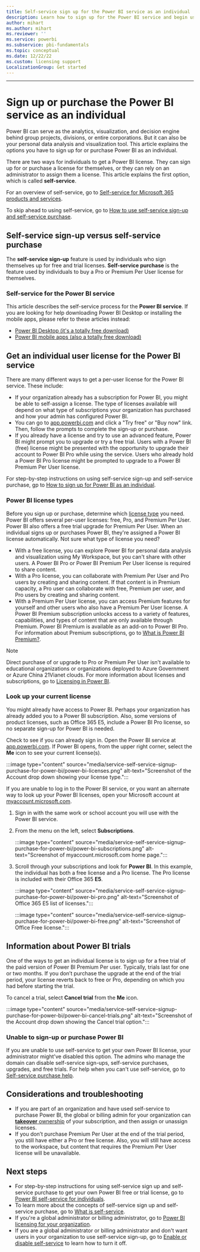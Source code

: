 ```yaml
---
title: Self-service sign up for the Power BI service as an individual
description: Learn how to sign up for the Power BI service and begin using it for your data analysis and visualization needs.
author: mihart
ms.author: mihart
ms.reviewer: ''
ms.service: powerbi
ms.subservice: pbi-fundamentals
ms.topic: conceptual
ms.date: 12/22/22
ms.custom: licensing support
LocalizationGroup: Get started
---
```

---

# Sign up or purchase the Power BI service as an individual

Power BI can serve as the analytics, visualization, and decision engine behind group projects, divisions, or entire corporations. But it can also be your personal data analysis and visualization tool. This article explains the options you have to sign up for or purchase Power BI as an individual.

There are two ways for individuals to get a Power BI license. They can sign up for or purchase a license for themselves, or they can rely on an administrator to assign them a license. This article explains the first option, which is called **self-service**.

For an overview of self-service, go to [Self-service for Microsoft 365 products and services](/microsoft-365/commerce/subscriptions/manage-self-service-purchases-admins).

To skip ahead to using self-service, go to [How to use self-service sign-up and self-service purchase](service-self-service-signup-for-power-bi.md).

## Self-service sign-up versus self-service purchase

The **self-service sign-up** feature is used by individuals who sign themselves up for free and trial licenses. **Self-service purchase** is the feature used by individuals to buy a Pro or Premium Per User license for themselves.

### Self-service for the Power BI service

This article describes the self-service process for the **Power BI service**. If you are looking for help downloading Power BI Desktop or installing the mobile apps, please refer to these articles instead:

- [Power BI Desktop (it's a totally free download)](desktop-get-the-desktop.md)
- [Power BI mobile apps (also a totally free download)](../consumer/mobile/mobile-apps-for-mobile-devices.md)

## Get an individual user license for the Power BI service

There are many different ways to get a per-user license for the Power BI service. These include:

- If your organization already has a subscription for Power BI, you might be able to self-assign a license. The type of licenses available will depend on what type of subscriptions your organization has purchased and how your admin has configured Power BI.
- You can go to [app.powerbi.com](https://app.powerbi.com) and click a "Try free" or "Buy now" link. Then, follow the prompts to complete the sign-up or purchase.
- If you already have a license and try to use an advanced feature, Power BI might prompt you to upgrade or try a free trial. Users with a Power BI (free) license might be presented with the opportunity to upgrade their account to Power BI Pro while using the service. Users who already hold a Power BI Pro license might be prompted to upgrade to a Power BI Premium Per User license.

For step-by-step instructions on using self-service sign-up and self-service purchase, gp to [How to sign up for Power BI as an individual](service-self-service-signup-for-power-bi.md).

### Power BI license types

Before you sign up or purchase, determine which [license type](../enterprise/service-admin-licensing-organization.md) you need. Power BI offers several per-user licenses: free, Pro, and Premium Per User. Power BI also offers a free trial upgrade for Premium Per User. When an individual signs up or purchases Power BI, they're assigned a Power BI license automatically. Not sure what type of license you need?

- With a free license, you can explore Power BI for personal data analysis and visualization using My Workspace, but you can't share with other users. A Power BI Pro or Power BI Premium Per User license is required to share content.
- With a Pro license, you can collaborate with Premium Per User and Pro users by creating and sharing content. If that content is in Premium capacity, a Pro user can collaborate with free, Premium per user, and Pro users by creating and sharing content.
- With a Premium Per User license, you can access Premium features for yourself and other users who also have a Premium Per User license. A Power BI Premium subscription unlocks access to a variety of features, capabilities, and types of content that are only available through Premium. Power BI Premium is available as an add-on to Power BI Pro.
 For information about Premium subscriptions, go to [What is Power BI Premium?](../enterprise/service-premium-gen2-what-is.md).

> [!NOTE]
> Direct purchase of or upgrade to Pro or Premium Per User isn't available to educational organizations or organizations deployed to Azure Government or Azure China 21Vianet clouds.
For more information about licenses and subscriptions, go to [Licensing in Power BI](../enterprise/service-admin-licensing-organization.md).

### Look up your current license

You might already have access to Power BI. Perhaps your organization has already added you to a Power BI subscription. Also, some versions of product licenses, such as Office 365 E5, include a Power BI Pro license, so no separate sign-up for Power BI is needed.

Check to see if you can already sign in. Open the Power BI service at [app.powerbi.com](https://app.powerbi.com). If Power BI opens, from the upper right corner, select the **Me** icon to see your current license(s).

:::image type="content" source="media/service-self-service-signup-purchase-for-power-bi/power-bi-licenses.png" alt-text="Screenshot of the Account drop down showing your license type.":::

If you are unable to log in to the Power BI service, or you want an alternate way to look up your Power BI licenses, open your Microsoft account at [myaccount.microsoft.com](https://myaccount.microsoft.com).

1. Sign in with the same work or school account you will use with the Power BI service.

2. From the menu on the left, select **Subscriptions**.

    :::image type="content" source="media/service-self-service-signup-purchase-for-power-bi/power-bi-subscriptions.png" alt-text="Screenshot of myaccount.microsoft.com home page.":::

3. Scroll through your subscriptions and look for **Power BI**. In this example, the individual has both a free license and a Pro license. The Pro license is included with their Office 365 **E5**.

    :::image type="content" source="media/service-self-service-signup-purchase-for-power-bi/power-bi-pro.png" alt-text="Screenshot of Office 365 E5 list of licenses.":::

    :::image type="content" source="media/service-self-service-signup-purchase-for-power-bi/power-bi-free.png" alt-text="Screenshot of Office Free license.":::

## Information about Power BI trials

One of the ways to get an individual license is to sign up for a free trial of the paid version of Power BI Premium Per user. Typically, trials last for one or two months. If you don’t purchase the upgrade at the end of the trial period, your license reverts back to free or Pro, depending on which you had before starting the trial.

To cancel a trial, select **Cancel trial** from the **Me** icon.

:::image type="content" source="media/service-self-service-signup-purchase-for-power-bi/power-bi-cancel-trials.png" alt-text="Screenshot of the Account drop down showing the Cancel trial option.":::

### Unable to sign-up or purchase Power BI

If you are unable to use self-service to get your own Power BI license, your administrator might've disabled this option. The admins who manage the domain can disable self-service sign-ups, self-service purchases, upgrades, and free trials. For help when you can't use self-service, go to [Self-service purchase help](service-self-service-purchase-help.md).

## Considerations and troubleshooting

- If you are part of an organization and have used self-service to purchase Power BI, the global or billing admin for your organization can [**takeover** ownership](/azure/active-directory/enterprise-users/domains-admin-takeover) of your subscription, and then assign or unassign licenses.
- If you don’t purchase Premium Per User at the end of the trial period, you still have either a Pro or free license. Also, you will still have access to the workspace, but content that requires the Premium Per User license will be unavailable.

## Next steps

- For step-by-step instructions for using self-service sign up and self-service purchase to get your own Power BI free or trial license, go to [Power BI self-service for individuals](service-self-service-signup-for-power-bi.md).
- To learn more about the concepts of self-service sign up and self-service purchase, go to [What is self-service](/microsoft-365/admin/misc/self-service-sign-up).
- If you're a global administrator or billing administrator, go to [Power BI licensing for your organization](../enterprise/service-admin-licensing-organization.md).
- If you are a global administrator or billing administrator and don't want users in your organization to use self-service sign-up, go to [Enable or disable self-service](../enterprise/service-admin-disable-self-service.md) to learn how to turn it off.

